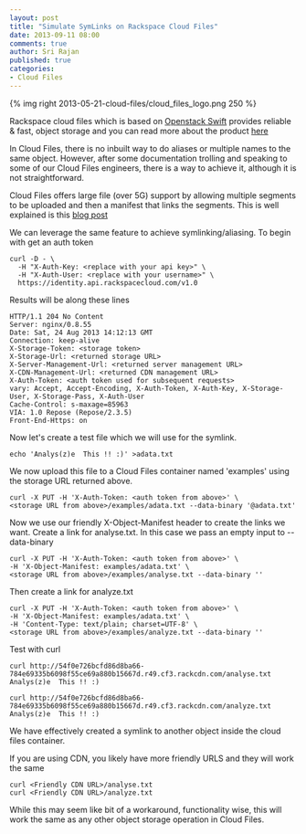 ```yaml
---
layout: post
title: "Simulate SymLinks on Rackspace Cloud Files"
date: 2013-09-11 08:00
comments: true
author: Sri Rajan
published: true
categories: 
- Cloud Files
---
```

{% img right 2013-05-21-cloud-files/cloud_files_logo.png 250 %}

Rackspace cloud files which is based on [Openstack Swift](http://docs.openstack.org/developer/swift/) provides reliable & fast, object storage and you can read more about the product [here](http://www.rackspace.com/cloud/files/technology/)

In Cloud Files, there is no inbuilt way to do aliases or multiple names to the same object. However, after some documentation trolling and speaking to some of our Cloud Files engineers, there is a way to achieve it, although it is not straightforward.<!-- more -->

Cloud Files offers large file (over 5G) support by allowing multiple segments to be uploaded and then a manifest that links the segments. This is well explained is this [blog post](http://www.rackspace.com/blog/rackspace-cloud-files-now-supporting-extremely-large-file-sizes/)

We can leverage the same feature to achieve symlinking/aliasing. To begin with get an auth token


	curl -D - \
  	  -H "X-Auth-Key: <replace with your api key>" \
  	  -H "X-Auth-User: <replace with your username>" \
  	  https://identity.api.rackspacecloud.com/v1.0


Results will be along these lines

	HTTP/1.1 204 No Content
	Server: nginx/0.8.55
	Date: Sat, 24 Aug 2013 14:12:13 GMT
	Connection: keep-alive
	X-Storage-Token: <storage token>
	X-Storage-Url: <returned storage URL>
	X-Server-Management-Url: <returned server management URL>
	X-CDN-Management-Url: <returned CDN management URL>
	X-Auth-Token: <auth token used for subsequent requests>
	vary: Accept, Accept-Encoding, X-Auth-Token, X-Auth-Key, X-Storage-User, X-Storage-Pass, X-Auth-User
	Cache-Control: s-maxage=85963
	VIA: 1.0 Repose (Repose/2.3.5)
	Front-End-Https: on

Now let's create a test file which we will use for the symlink.

	echo 'Analys(z)e  This !! :)' >adata.txt

We now upload this file to a Cloud Files container named 'examples' using the storage URL returned above.

	curl -X PUT -H 'X-Auth-Token: <auth token from above>' \
	<storage URL from above>/examples/adata.txt --data-binary '@adata.txt'

Now we use our friendly X-Object-Manifest header to create the links we want. Create a link for analyse.txt. In this case we pass an empty input to --data-binary

	curl -X PUT -H 'X-Auth-Token: <auth token from above>' \
	-H 'X-Object-Manifest: examples/adata.txt' \
	<storage URL from above>/examples/analyse.txt --data-binary ''

Then create a link for analyze.txt

	curl -X PUT -H 'X-Auth-Token: <auth token from above>' \
	-H 'X-Object-Manifest: examples/adata.txt' \
	-H 'Content-Type: text/plain; charset=UTF-8' \
	<storage URL from above>/examples/analyze.txt --data-binary ''


Test with curl 

	curl http://54f0e726bcfd86d8ba66-784e69335b6098f55ce69a880b15667d.r49.cf3.rackcdn.com/analyse.txt
	Analys(z)e  This !! :)

	curl http://54f0e726bcfd86d8ba66-784e69335b6098f55ce69a880b15667d.r49.cf3.rackcdn.com/analyze.txt
	Analys(z)e  This !! :)

We have effectively created a symlink to another object inside the cloud files container.

If you are using CDN, you likely have more friendly URLS and they will work the same

	curl <Friendly CDN URL>/analyse.txt
	curl <Friendly CDN URL>/analyze.txt

While this may seem like bit of a workaround, functionality wise, this will work the same as any other object storage operation in Cloud Files.

